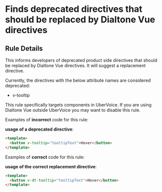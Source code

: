 # Finds deprecated directives that should be replaced by Dialtone Vue directives

## Rule Details

This informs developers of deprecated product side directives that should be replaced by Dialtone Vue directives.
It will suggest a replacement directive.

Currently, the directives with the below attribute names are considered deprecated:

- v-tooltip

This rule specifically targets components in UberVoice.
If you are using Dialtone Vue outside UberVoice you may want to disable this rule.

Examples of **incorrect** code for this rule:

**usage of a deprecated directive**:

```html
<template>
  <button v-tooltip="tooltipText">Hover</button>
</template>
```

Examples of **correct** code for this rule:

**usage of the correct replacement directive**:

```html
<template>
  <button v-dt-tooltip="tooltipText">Hover</button>
</template>
```
